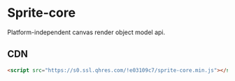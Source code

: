 # Sprite-core

Platform-independent canvas render object model api.

## CDN

```html
<script src="https://s0.ssl.qhres.com/!e03109c7/sprite-core.min.js"></script>
```
